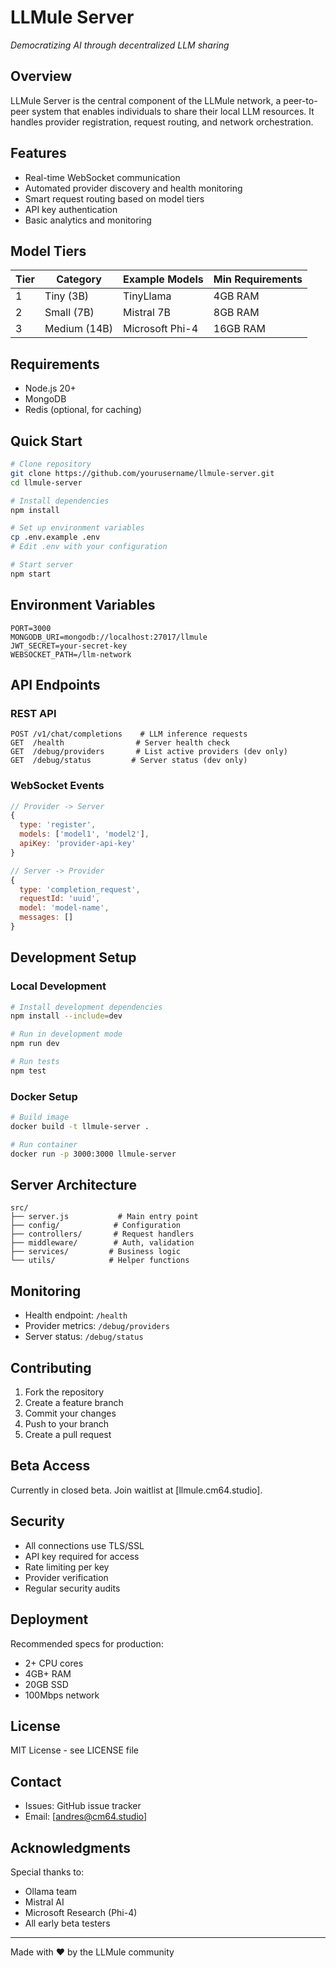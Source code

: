 # LLMule Server
*Democratizing AI through decentralized LLM sharing*

## Overview
LLMule Server is the central component of the LLMule network, a peer-to-peer system that enables individuals to share their local LLM resources. It handles provider registration, request routing, and network orchestration.

## Features
- Real-time WebSocket communication
- Automated provider discovery and health monitoring
- Smart request routing based on model tiers
- API key authentication
- Basic analytics and monitoring

## Model Tiers
| Tier | Category | Example Models | Min Requirements |
|------|-----------|---------------|------------------|
| 1 | Tiny (3B) | TinyLlama | 4GB RAM |
| 2 | Small (7B) | Mistral 7B | 8GB RAM |
| 3 | Medium (14B) | Microsoft Phi-4 | 16GB RAM |

## Requirements
- Node.js 20+
- MongoDB
- Redis (optional, for caching)

## Quick Start

```bash
# Clone repository
git clone https://github.com/yourusername/llmule-server.git
cd llmule-server

# Install dependencies
npm install

# Set up environment variables
cp .env.example .env
# Edit .env with your configuration

# Start server
npm start
```

## Environment Variables
```
PORT=3000
MONGODB_URI=mongodb://localhost:27017/llmule
JWT_SECRET=your-secret-key
WEBSOCKET_PATH=/llm-network
```

## API Endpoints

### REST API
```
POST /v1/chat/completions    # LLM inference requests
GET  /health                # Server health check
GET  /debug/providers       # List active providers (dev only)
GET  /debug/status         # Server status (dev only)
```

### WebSocket Events
```javascript
// Provider -> Server
{
  type: 'register',
  models: ['model1', 'model2'],
  apiKey: 'provider-api-key'
}

// Server -> Provider
{
  type: 'completion_request',
  requestId: 'uuid',
  model: 'model-name',
  messages: []
}
```

## Development Setup

### Local Development
```bash
# Install development dependencies
npm install --include=dev

# Run in development mode
npm run dev

# Run tests
npm test
```

### Docker Setup
```bash
# Build image
docker build -t llmule-server .

# Run container
docker run -p 3000:3000 llmule-server
```

## Server Architecture
```
src/
├── server.js           # Main entry point
├── config/            # Configuration
├── controllers/       # Request handlers
├── middleware/        # Auth, validation
├── services/         # Business logic
└── utils/            # Helper functions
```

## Monitoring
- Health endpoint: `/health`
- Provider metrics: `/debug/providers`
- Server status: `/debug/status`

## Contributing
1. Fork the repository
2. Create a feature branch
3. Commit your changes
4. Push to your branch
5. Create a pull request

## Beta Access
Currently in closed beta. Join waitlist at [llmule.cm64.studio].

## Security
- All connections use TLS/SSL
- API key required for access
- Rate limiting per key
- Provider verification
- Regular security audits

## Deployment
Recommended specs for production:
- 2+ CPU cores
- 4GB+ RAM
- 20GB SSD
- 100Mbps network

## License
MIT License - see LICENSE file

## Contact
- Issues: GitHub issue tracker
- Email: [andres@cm64.studio]

## Acknowledgments
Special thanks to:
- Ollama team
- Mistral AI
- Microsoft Research (Phi-4)
- All early beta testers

---
Made with ❤️ by the LLMule community